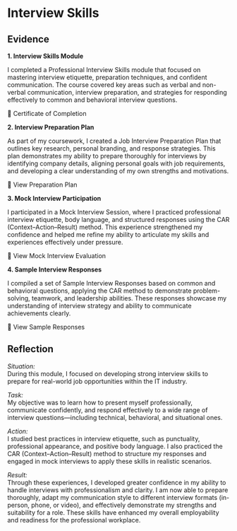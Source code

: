 # Interview Skills  

## Evidence  
**1. Interview Skills Module**  

I completed a Professional Interview Skills module that focused on mastering interview etiquette, preparation techniques, and confident communication. The course covered key areas such as verbal and non-verbal communication, interview preparation, and strategies for responding effectively to common and behavioral interview questions.  

📄 Certificate of Completion  

**2. Interview Preparation Plan**  

As part of my coursework, I created a Job Interview Preparation Plan that outlines key research, personal branding, and response strategies. This plan demonstrates my ability to prepare thoroughly for interviews by identifying company details, aligning personal goals with job requirements, and developing a clear understanding of my own strengths and motivations.  

📄 View Preparation Plan  

**3. Mock Interview Participation**  

I participated in a Mock Interview Session, where I practiced professional interview etiquette, body language, and structured responses using the CAR (Context–Action–Result) method. This experience strengthened my confidence and helped me refine my ability to articulate my skills and experiences effectively under pressure.  

📄 View Mock Interview Evaluation  

**4. Sample Interview Responses**  

I compiled a set of Sample Interview Responses based on common and behavioral questions, applying the CAR method to demonstrate problem-solving, teamwork, and leadership abilities. These responses showcase my understanding of interview strategy and ability to communicate achievements clearly.  

📄 View Sample Responses  

## Reflection  

*Situation:*  
During this module, I focused on developing strong interview skills to prepare for real-world job opportunities within the IT industry.  

*Task:*  
My objective was to learn how to present myself professionally, communicate confidently, and respond effectively to a wide range of interview questions—including technical, behavioral, and situational ones.  

*Action:*  
I studied best practices in interview etiquette, such as punctuality, professional appearance, and positive body language. I also practiced the CAR (Context–Action–Result) method to structure my responses and engaged in mock interviews to apply these skills in realistic scenarios.  

*Result:*  
Through these experiences, I developed greater confidence in my ability to handle interviews with professionalism and clarity. I am now able to prepare thoroughly, adapt my communication style to different interview formats (in-person, phone, or video), and effectively demonstrate my strengths and suitability for a role. These skills have enhanced my overall employability and readiness for the professional workplace.  

